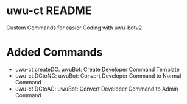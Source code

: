 # uwu-ct README

Custom Commands for easier Coding with uwu-botv2

# Added Commands

- uwu-ct.createDC: uwuBot: Create Developer Command Template
- uwu-ct.DCtoNC: uwuBot: Convert Developer Command to Normal Command
- uwu-ct.DCtoAC: uwuBot: Convert Developer Command to Admin Command